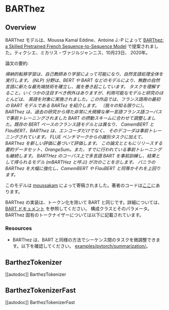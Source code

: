 <!--Copyright 2020 The HuggingFace Team. All rights reserved.

Licensed under the Apache License, Version 2.0 (the "License"); you may not use this file except in compliance with
the License. You may obtain a copy of the License at

http://www.apache.org/licenses/LICENSE-2.0

Unless required by applicable law or agreed to in writing, software distributed under the License is distributed on
an "AS IS" BASIS, WITHOUT WARRANTIES OR CONDITIONS OF ANY KIND, either express or implied. See the License for the
specific language governing permissions and limitations under the License.

⚠️ Note that this file is in Markdown but contain specific syntax for our doc-builder (similar to MDX) that may not be
rendered properly in your Markdown viewer.

-->

# BARThez

## Overview

BARThez モデルは、Moussa Kamal Eddine、Antoine J.-P によって [BARThez: a Skilled Pretrained French Sequence-to-Sequence Model](https://huggingface.co/papers/2010.12321) で提案されました。ティクシエ、ミカリス・ヴァジルジャンニス、10月23日、
2020年。

論文の要約:


*帰納的転移学習は、自己教師あり学習によって可能になり、自然言語処理全体を実行します。
(NLP) 分野は、BERT や BART などのモデルにより、無数の自然言語に新たな最先端技術を確立し、嵐を巻き起こしています。
タスクを理解すること。いくつかの注目すべき例外はありますが、利用可能なモデルと研究のほとんどは、
英語を対象に実施されました。この作品では、フランス語用の最初の BART モデルである BARTez を紹介します。
（我々の知る限りに）。 BARThez は、過去の研究から得た非常に大規模な単一言語フランス語コーパスで事前トレーニングされました
BART の摂動スキームに合わせて調整しました。既存の BERT ベースのフランス語モデルとは異なり、
CamemBERT と FlauBERT、BARThez は、エンコーダだけでなく、
そのデコーダは事前トレーニングされています。 FLUE ベンチマークからの識別タスクに加えて、BARThez を新しい評価に基づいて評価します。
この論文とともにリリースする要約データセット、OrangeSum。また、すでに行われている事前トレーニングも継続します。
BARTHez のコーパス上で多言語 BART を事前訓練し、結果として得られるモデル (mBARTHez と呼ぶ) が次のことを示します。
バニラの BARThez を大幅に強化し、CamemBERT や FlauBERT と同等かそれを上回ります。*

このモデルは [moussakam](https://huggingface.co/moussakam) によって寄稿されました。著者のコードは[ここ](https://github.com/moussaKam/BARThez)にあります。

<Tip>

BARThez の実装は、トークン化を除いて BART と同じです。詳細については、[BART ドキュメント](bart) を参照してください。
構成クラスとそのパラメータ。 BARThez 固有のトークナイザーについては以下に記載されています。

</Tip>

### Resources

- BARThez は、BART と同様の方法でシーケンス間のタスクを微調整できます。以下を確認してください。
  [examples/pytorch/summarization/](https://github.com/huggingface/transformers/tree/main/examples/pytorch/summarization/README.md)。


## BarthezTokenizer

[[autodoc]] BarthezTokenizer

## BarthezTokenizerFast

[[autodoc]] BarthezTokenizerFast

